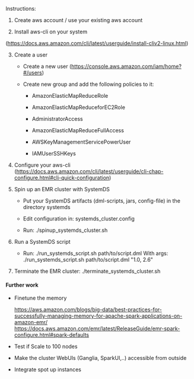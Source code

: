 <!--
{% comment %}
Modifications Copyright 2018 Graz University of Technology

Licensed to the Apache Software Foundation (ASF) under one or more
contributor license agreements.  See the NOTICE file distributed with
this work for additional information regarding copyright ownership.
The ASF licenses this file to you under the Apache License, Version 2.0
(the "License"); you may not use this file except in compliance with
the License.  You may obtain a copy of the License at

http://www.apache.org/licenses/LICENSE-2.0

Unless required by applicable law or agreed to in writing, software
distributed under the License is distributed on an "AS IS" BASIS,
WITHOUT WARRANTIES OR CONDITIONS OF ANY KIND, either express or implied.
See the License for the specific language governing permissions and
limitations under the License.
{% endcomment %}
-->

Instructions:

1. Create aws account / use your existing aws account

2. Install aws-cli on your system 

(https://docs.aws.amazon.com/cli/latest/userguide/install-cliv2-linux.html)

3. Create a user
    
    * Create a new user (https://console.aws.amazon.com/iam/home?#/users)

    * Create new group and add the following policies to it:
         
         - AmazonElasticMapReduceRole
         
         - AmazonElasticMapReduceforEC2Role
         
         - AdministratorAccess
         
         - AmazonElasticMapReduceFullAccess
         
         - AWSKeyManagementServicePowerUser
         
         - IAMUserSSHKeys 

4. Configure your aws-cli (https://docs.aws.amazon.com/cli/latest/userguide/cli-chap-configure.html#cli-quick-configuration)

5. Spin up an EMR cluster with SystemDS
    
    * Put your SystemDS artifacts (dml-scripts, jars, config-file) in the directory systemds 
    
    * Edit configuration in: systemds_cluster.config
    
    * Run: ./spinup_systemds_cluster.sh
    
6. Run a SystemDS script
    
    * Run: ./run_systemds_script.sh path/to/script.dml 
         With args: ./run_systemds_script.sh path/to/script.dml "1.0, 2.6"  
    
7. Terminate the EMR cluster: ./terminate_systemds_cluster.sh
    
#### Further work

* Finetune the memory 
    
    https://aws.amazon.com/blogs/big-data/best-practices-for-successfully-managing-memory-for-apache-spark-applications-on-amazon-emr/
    https://docs.aws.amazon.com/emr/latest/ReleaseGuide/emr-spark-configure.html#spark-defaults
* Test if Scale to 100 nodes

* Make the cluster WebUIs (Ganglia, SparkUI,..) accessible from outside

* Integrate spot up instances 